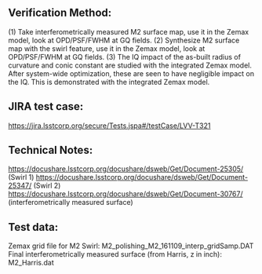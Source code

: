 Verification Method:
---

(1) Take interferometrically measured M2 surface map, use it in the Zemax model, look at OPD/PSF/FWHM at GQ fields. 
(2) Synthesize M2 surface map with the swirl feature, use it in the Zemax model, look at OPD/PSF/FWHM at GQ fields.
(3) The IQ impact of the as-built radius of curvature and conic constant are studied with the integrated Zemax model. After system-wide optimization, these are seen to have negligible impact on the IQ. This is demonstrated with
the integrated Zemax model.

JIRA test case:
---
https://jira.lsstcorp.org/secure/Tests.jspa#/testCase/LVV-T321

Technical Notes:
---
https://docushare.lsstcorp.org/docushare/dsweb/Get/Document-25305/ (Swirl 1)
https://docushare.lsstcorp.org/docushare/dsweb/Get/Document-25347/ (Swirl 2)
https://docushare.lsstcorp.org/docushare/dsweb/Get/Document-30767/ (interferometrically measured surface)

Test data:
---
Zemax grid file for M2 Swirl: M2_polishing_M2_161109_interp_gridSamp.DAT
Final interferometrically measured surface (from Harris, z in inch): M2_Harris.dat
